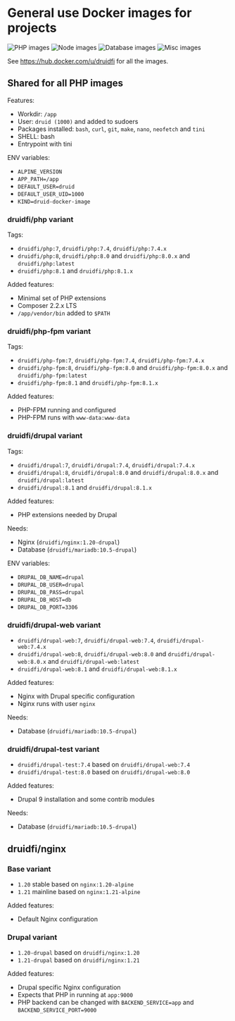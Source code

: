 # General use Docker images for projects

![PHP images](https://github.com/druidfi/docker-images/workflows/PHP%20images/badge.svg)
![Node images](https://github.com/druidfi/docker-images/workflows/Node%20images/badge.svg)
![Database images](https://github.com/druidfi/docker-images/workflows/Database%20images/badge.svg)
![Misc images](https://github.com/druidfi/docker-images/workflows/Misc%20images/badge.svg)

See https://hub.docker.com/u/druidfi for all the images.

## Shared for all PHP images

Features:

- Workdir: `/app`
- User: `druid (1000)` and added to sudoers
- Packages installed: `bash`, `curl`, `git`, `make`, `nano`, `neofetch` and `tini`
- SHELL: bash
- Entrypoint with tini

ENV variables:

- `ALPINE_VERSION`
- `APP_PATH=/app`
- `DEFAULT_USER=druid`
- `DEFAULT_USER_UID=1000`
- `KIND=druid-docker-image`

### druidfi/php variant

Tags:

- `druidfi/php:7`, `druidfi/php:7.4`, `druidfi/php:7.4.x`
- `druidfi/php:8`, `druidfi/php:8.0` and `druidfi/php:8.0.x` and `druidfi/php:latest`
- `druidfi/php:8.1` and `druidfi/php:8.1.x`

Added features:

- Minimal set of PHP extensions
- Composer 2.2.x LTS
- `/app/vendor/bin` added  to `$PATH`

### druidfi/php-fpm variant

Tags:

- `druidfi/php-fpm:7`, `druidfi/php-fpm:7.4`, `druidfi/php-fpm:7.4.x`
- `druidfi/php-fpm:8`, `druidfi/php-fpm:8.0` and `druidfi/php-fpm:8.0.x` and `druidfi/php-fpm:latest`
- `druidfi/php-fpm:8.1` and `druidfi/php-fpm:8.1.x`

Added features:

- PHP-FPM running and configured
- PHP-FPM runs with `www-data:www-data`

### druidfi/drupal variant

Tags:

- `druidfi/drupal:7`, `druidfi/drupal:7.4`, `druidfi/drupal:7.4.x`
- `druidfi/drupal:8`, `druidfi/drupal:8.0` and `druidfi/drupal:8.0.x` and `druidfi/drupal:latest`
- `druidfi/drupal:8.1` and `druidfi/drupal:8.1.x`

Added features:

- PHP extensions needed by Drupal

Needs:

- Nginx (`druidfi/nginx:1.20-drupal`)
- Database (`druidfi/mariadb:10.5-drupal`)

ENV variables:

- `DRUPAL_DB_NAME=drupal`
- `DRUPAL_DB_USER=drupal`
- `DRUPAL_DB_PASS=drupal`
- `DRUPAL_DB_HOST=db`
- `DRUPAL_DB_PORT=3306`

### druidfi/drupal-web variant

- `druidfi/drupal-web:7`, `druidfi/drupal-web:7.4`, `druidfi/drupal-web:7.4.x`
- `druidfi/drupal-web:8`, `druidfi/drupal-web:8.0` and `druidfi/drupal-web:8.0.x` and `druidfi/drupal-web:latest`
- `druidfi/drupal-web:8.1` and `druidfi/drupal-web:8.1.x`

Added features:

- Nginx with Drupal specific configuration
- Nginx runs with user `nginx`

Needs:

- Database (`druidfi/mariadb:10.5-drupal`)

### druidfi/drupal-test variant

- `druidfi/drupal-test:7.4` based on `druidfi/drupal-web:7.4`
- `druidfi/drupal-test:8.0` based on `druidfi/drupal-web:8.0`

Added features:

- Drupal 9 installation and some contrib modules

Needs:

- Database (`druidfi/mariadb:10.5-drupal`)

## druidfi/nginx

### Base variant

- `1.20` stable based on `nginx:1.20-alpine`
- `1.21` mainline based on `nginx:1.21-alpine`

Added features:

- Default Nginx configuration

### Drupal variant

- `1.20-drupal` based on `druidfi/nginx:1.20`
- `1.21-drupal` based on `druidfi/nginx:1.21`

Added features:

- Drupal specific Nginx configuration
- Expects that PHP in running at `app:9000`
- PHP backend can be changed with `BACKEND_SERVICE=app` and `BACKEND_SERVICE_PORT=9000`
